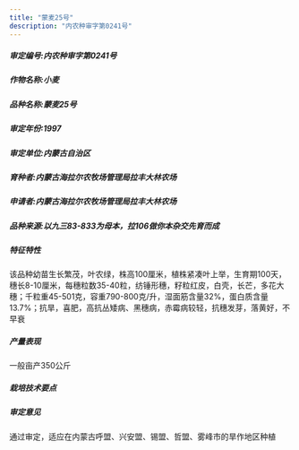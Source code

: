 ```yaml
---
title: "蒙麦25号"
description: "内农种审字第0241号"
---
```

##### 审定编号:内农种审字第0241号

##### 作物名称:小麦

##### 品种名称:蒙麦25号

##### 审定年份:1997

##### 审定单位:内蒙古自治区

##### 育种者:内蒙古海拉尔农牧场管理局拉丰大林农场

##### 申请者:内蒙古海拉尔农牧场管理局拉丰大林农场

##### 品种来源:以九三83-833为母本，拉106做你本杂交先育而成


##### 特征特性
该品种幼苗生长繁茂，叶农绿，株高100厘米，植株紧凑叶上举，生育期100天，穗长8-10厘米，每穗粒数35-40粒，纺锤形穗，籽粒红皮，白壳，长芒，多花大穗；千粒重45-501克，容重790-800克/升，湿面筋含量32%，蛋白质含量13.7%；抗旱，喜肥，高抗丛矮病、黑穗病，赤霉病较轻，抗穗发芽，落黄好，不早衰


##### 产量表现
一般亩产350公斤


##### 栽培技术要点


##### 审定意见
通过审定，适应在内蒙古呼盟、兴安盟、锡盟、哲盟、雾峰市的旱作地区种植

